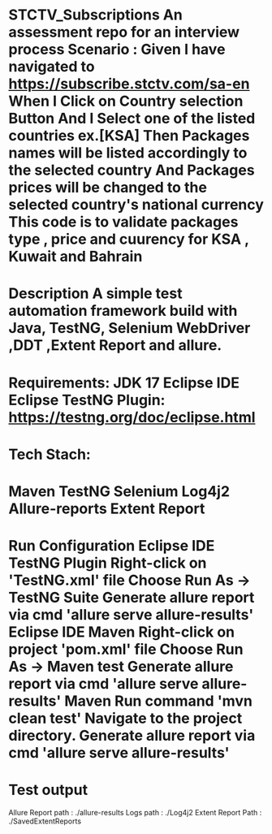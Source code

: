 STCTV_Subscriptions
An assessment repo for an interview process Scenario : Given I have navigated to https://subscribe.stctv.com/sa-en When I Click on Country selection Button And I Select one of the listed countries ex.[KSA] Then Packages names will be listed accordingly to the selected country And Packages prices will be changed to the selected country's national currency This code is to validate packages type , price and cuurency for KSA , Kuwait and Bahrain
====================================================
Description
A simple test automation framework build with Java, TestNG, Selenium WebDriver ,DDT ,Extent Report and allure.
====================================================
Requirements:
JDK 17
Eclipse IDE
Eclipse TestNG Plugin: https://testng.org/doc/eclipse.html
==================================
Tech Stach:
===================================
Maven
TestNG 
Selenium
Log4j2
Allure-reports
Extent Report
=======================================
Run Configuration
Eclipse IDE TestNG Plugin
Right-click on 'TestNG.xml' file
Choose Run As -> TestNG Suite
Generate allure report via cmd 'allure serve allure-results'
Eclipse IDE Maven
Right-click on project 'pom.xml' file
Choose Run As -> Maven test
Generate allure report via cmd 'allure serve allure-results'
Maven
Run command 'mvn clean test'
Navigate to the project directory.
Generate allure report via cmd 'allure serve allure-results'
===========================================
Test output
===========================================
Allure Report path : ./allure-results
Logs path : ./Log4j2
Extent Report Path : ./SavedExtentReports
